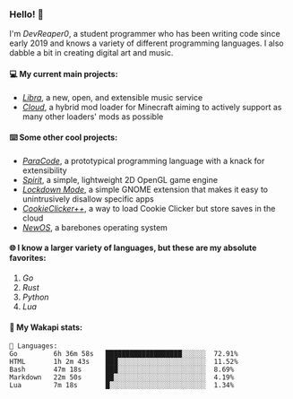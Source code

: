 ### Hello! 👋

I'm _DevReaper0_, a student programmer who has been writing code since early 2019 and knows a variety of different programming languages. I also dabble a bit in creating digital art and music.

#### 💻 My current main projects:

-   _[Libra](https://github.com/LibraMusic)_, a new, open, and extensible music service
-   _[Cloud](https://github.com/CloudLoaderMC/CloudLoader)_, a hybrid mod loader for Minecraft aiming to actively support as many other loaders' mods as possible

#### ⌨️ Some other cool projects:

-   _[ParaCode](https://github.com/ParaCodeLang/ParaCode)_, a prototypical programming language with a knack for extensibility
-   _[Spirit](https://gitlab.com/DevReaper0/SpiritEngine)_, a simple, lightweight 2D OpenGL game engine
-   _[Lockdown Mode](https://github.com/DevReaper0/GNOME-LockdownMode)_, a simple GNOME extension that makes it easy to unintrusively disallow specific apps
-   _[CookieClicker++](https://github.com/DevReaper0/CookieClickerPlusPlus)_, a way to load Cookie Clicker but store saves in the cloud
-   _[NewOS](https://github.com/DevReaper0/NewOS)_, a barebones operating system

#### 🌐 I know a larger variety of languages, but these are my absolute favorites:

1. _Go_
2. _Rust_
3. _Python_
4. _Lua_

#### 📡 My Wakapi stats:

```text
💾 Languages:
Go         6h 36m 58s   ███████████████████░░░░░░  72.91%
HTML       1h 2m 43s    ███░░░░░░░░░░░░░░░░░░░░░░  11.52%
Bash       47m 18s      ███░░░░░░░░░░░░░░░░░░░░░░  8.69%
Markdown   22m 50s      ██░░░░░░░░░░░░░░░░░░░░░░░  4.19%
Lua        7m 18s       █░░░░░░░░░░░░░░░░░░░░░░░░  1.34%
```
